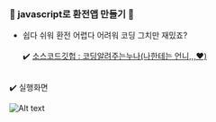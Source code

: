 ### 💸 javascript로 환전앱 만들기 💸
- 쉽다 쉬워 환전 어렵다 어려워 코딩 그치만 재밌죠? <br/><br/>
✔️ [소스코드깃헙 : 코딩알려주는누나(나한테는 언니,,,♥️)](https://github.com/legobitna/currency-convert) 
<br/>
✔️ 실행화면 <br/>

![Alt text](%EB%85%B9%EC%9D%8C-2023-10-07-004053.gif)
